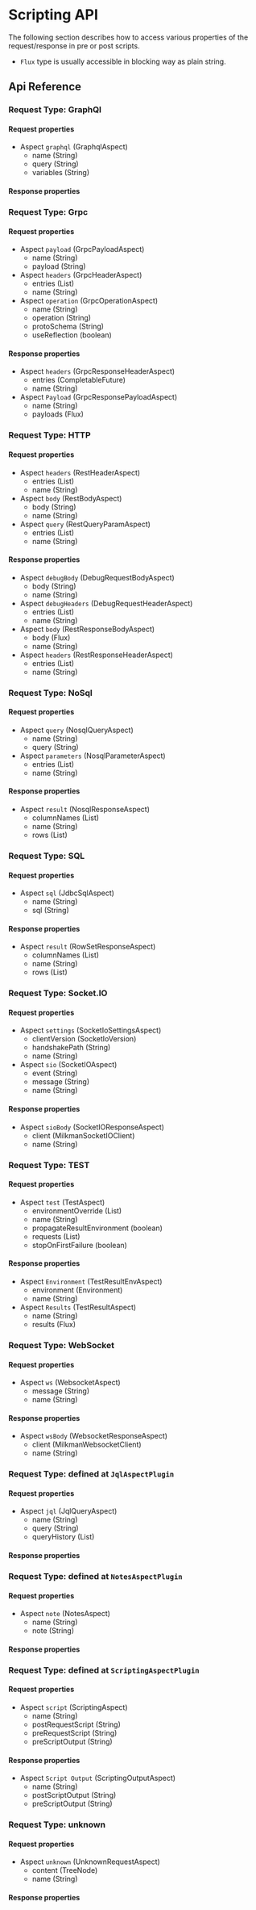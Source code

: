 # Scripting API

The following section describes how to access various properties of the request/response in 
pre or post scripts.

* `Flux` type is usually accessible in blocking way as plain string.

## Api Reference

### Request Type: GraphQl

#### Request properties

* Aspect `graphql` (GraphqlAspect)
  * name (String)
  * query (String)
  * variables (String)
#### Response properties


### Request Type: Grpc

#### Request properties

* Aspect `payload` (GrpcPayloadAspect)
  * name (String)
  * payload (String)
* Aspect `headers` (GrpcHeaderAspect)
  * entries (List)
  * name (String)
* Aspect `operation` (GrpcOperationAspect)
  * name (String)
  * operation (String)
  * protoSchema (String)
  * useReflection (boolean)
#### Response properties

* Aspect `headers` (GrpcResponseHeaderAspect)
  * entries (CompletableFuture)
  * name (String)
* Aspect `Payload` (GrpcResponsePayloadAspect)
  * name (String)
  * payloads (Flux)

### Request Type: HTTP

#### Request properties

* Aspect `headers` (RestHeaderAspect)
  * entries (List)
  * name (String)
* Aspect `body` (RestBodyAspect)
  * body (String)
  * name (String)
* Aspect `query` (RestQueryParamAspect)
  * entries (List)
  * name (String)
#### Response properties

* Aspect `debugBody` (DebugRequestBodyAspect)
  * body (String)
  * name (String)
* Aspect `debugHeaders` (DebugRequestHeaderAspect)
  * entries (List)
  * name (String)
* Aspect `body` (RestResponseBodyAspect)
  * body (Flux)
  * name (String)
* Aspect `headers` (RestResponseHeaderAspect)
  * entries (List)
  * name (String)

### Request Type: NoSql

#### Request properties

* Aspect `query` (NosqlQueryAspect)
  * name (String)
  * query (String)
* Aspect `parameters` (NosqlParameterAspect)
  * entries (List)
  * name (String)
#### Response properties

* Aspect `result` (NosqlResponseAspect)
  * columnNames (List)
  * name (String)
  * rows (List)

### Request Type: SQL

#### Request properties

* Aspect `sql` (JdbcSqlAspect)
  * name (String)
  * sql (String)
#### Response properties

* Aspect `result` (RowSetResponseAspect)
  * columnNames (List)
  * name (String)
  * rows (List)

### Request Type: Socket.IO

#### Request properties

* Aspect `settings` (SocketIoSettingsAspect)
  * clientVersion (SocketIoVersion)
  * handshakePath (String)
  * name (String)
* Aspect `sio` (SocketIOAspect)
  * event (String)
  * message (String)
  * name (String)
#### Response properties

* Aspect `sioBody` (SocketIOResponseAspect)
  * client (MilkmanSocketIOClient)
  * name (String)

### Request Type: TEST

#### Request properties

* Aspect `test` (TestAspect)
  * environmentOverride (List)
  * name (String)
  * propagateResultEnvironment (boolean)
  * requests (List)
  * stopOnFirstFailure (boolean)
#### Response properties

* Aspect `Environment` (TestResultEnvAspect)
  * environment (Environment)
  * name (String)
* Aspect `Results` (TestResultAspect)
  * name (String)
  * results (Flux)

### Request Type: WebSocket

#### Request properties

* Aspect `ws` (WebsocketAspect)
  * message (String)
  * name (String)
#### Response properties

* Aspect `wsBody` (WebsocketResponseAspect)
  * client (MilkmanWebsocketClient)
  * name (String)

### Request Type: defined at `JqlAspectPlugin`

#### Request properties

* Aspect `jql` (JqlQueryAspect)
  * name (String)
  * query (String)
  * queryHistory (List)
#### Response properties


### Request Type: defined at `NotesAspectPlugin`

#### Request properties

* Aspect `note` (NotesAspect)
  * name (String)
  * note (String)
#### Response properties


### Request Type: defined at `ScriptingAspectPlugin`

#### Request properties

* Aspect `script` (ScriptingAspect)
  * name (String)
  * postRequestScript (String)
  * preRequestScript (String)
  * preScriptOutput (String)
#### Response properties

* Aspect `Script Output` (ScriptingOutputAspect)
  * name (String)
  * postScriptOutput (String)
  * preScriptOutput (String)

### Request Type: unknown

#### Request properties

* Aspect `unknown` (UnknownRequestAspect)
  * content (TreeNode)
  * name (String)
#### Response properties


